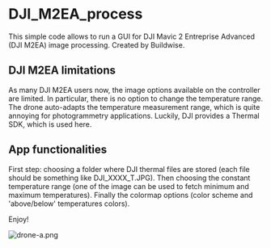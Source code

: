 # DJI_M2EA_process
This simple code allows to run a GUI for DJI Mavic 2 Entreprise Advanced (DJI M2EA) image processing.
Created by Buildwise.

## DJI M2EA limitations
As many DJI M2EA users now, the image options available on the controller are limited. In particular, there is no option to change the temperature range. The drone auto-adapts the temperature measurement range, which is quite annoying for photogrammetry applications.
Luckily, DJI provides a Thermal SDK, which is used here.

## App functionalities
First step: choosing a folder where DJI thermal files are stored (each file should be something like DJI_XXXX_T.JPG). Then choosing the constant temperature range (one of the image can be used to fetch minimum and maximum temperatures). Finally the colormap options (color scheme and 'above/below' temperatures colors).

Enjoy!

![drone-a.png](https://i.postimg.cc/MKtT1HQb/drone-a.png)

